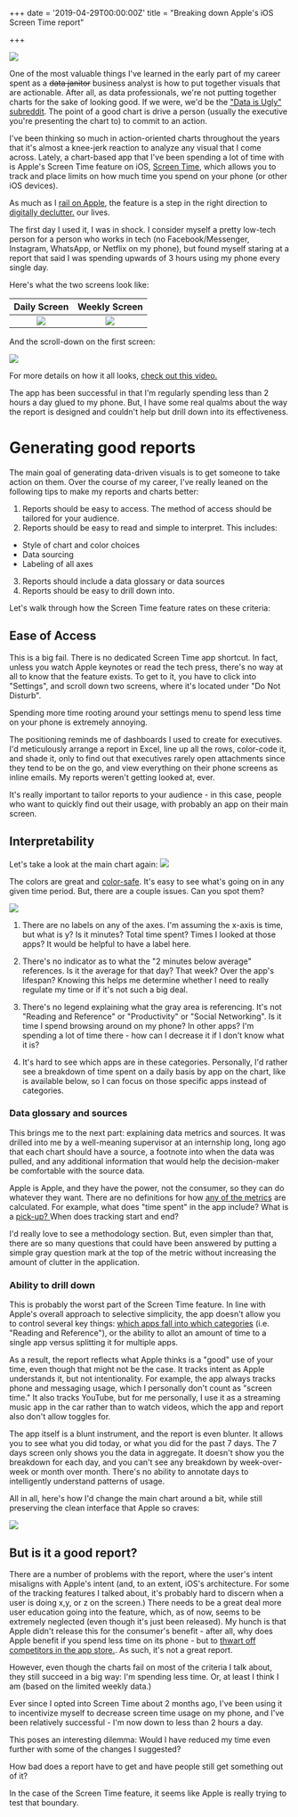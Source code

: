+++
date = '2019-04-29T00:00:00Z'
title = "Breaking down Apple's iOS Screen Time report"

+++

<meta name="twitter:card" content="summary">
<meta name="twitter:site" content="@vboykis">
<meta name="twitter:creator" content="@vboykis">
<meta name="twitter:title" content="Breaking down Apple's iOS Screen Time feature">
<meta name="twitter:description" content="How bad does a report have to get and have people still get something out of it?">
<meta name="twitter:image" content="https://raw.githubusercontent.com/veekaybee/veekaybee.github.io/master/images/getoffphone2.png">

![](https://raw.githubusercontent.com/veekaybee/veekaybee.github.io/master/images/getoffphone2.png) 

One of the most valuable things I've learned in the early part of my career spent as a ~~data janitor~~ business analyst is how to put together visuals that are actionable. After all, as data professionals, we're not putting together charts for the sake of looking good. If we were, we'd be the ["Data is Ugly" subreddit](https://www.reddit.com/r/dataisugly/).  The point of a good chart is drive a person (usually the executive you're presenting the chart to) to commit to an action. 

I've been thinking so much in action-oriented charts throughout the years that it's almost a knee-jerk reaction to analyze any visual that I come across. Lately, a chart-based app that I've been spending a lot of time with is Apple's Screen Time feature on iOS, [Screen Time]( https://support.apple.com/guide/iphone/set-screen-time-allowances-and-limits-iph9b66575d5/ios), which allows you to track and place limits on how much time you spend on your phone (or other iOS devices). 

As much as I [rail on Apple](https://veekaybee.github.io/2018/11/05/dongles/), the feature is a step in the right direction to [digitally declutter.](http://blog.vickiboykis.com/2019/04/25/digital-noise/) our lives.  

The first day I used it, I was in shock. I consider myself a pretty low-tech person for a person who works in tech (no Facebook/Messenger, Instagram, WhatsApp, or Netflix on my phone), but found myself staring at a report that said I was spending upwards of 3 hours using my phone every single day. 

Here's what the two screens look like: 

Daily Screen            |  Weekly Screen
:-------------------------:|:-------------------------:
![](https://raw.githubusercontent.com/veekaybee/veekaybee.github.io/master/images/screentime1.jpg)  |  ![](https://raw.githubusercontent.com/veekaybee/veekaybee.github.io/master/images/screentime2.PNG)

And the scroll-down on the first screen: 

 ![](https://raw.githubusercontent.com/veekaybee/veekaybee.github.io/master/images/scrollscreentime.png) 
 
For more details on how it all looks, [check out this video.](
https://www.macrumors.com/how-to/how-to-use-screen-time-in-ios-12/) 

The app has been successful in that I'm regularly spending less than 2 hours a day glued to my phone. 
But, I have some real qualms about the way the report is designed and couldn't help but drill down into its effectiveness.  


# Generating good reports 

The main goal of generating data-driven visuals is to get someone to take action on them. Over the course of my career, I've really leaned on the following tips to make my reports and charts better: 

1. Reports should be easy to access. The method of access should be tailored for your audience. 
2. Reports should be easy to read and simple to interpret. This includes: 
  + Style of chart and color choices
  + Data sourcing
  + Labeling of all axes
3. Reports should include a data glossary or data sources
4. Reports should be easy to drill down into. 

Let's walk through how the Screen Time feature rates on these criteria: 

## Ease of Access

This is a big fail. There is no dedicated Screen Time app shortcut. In fact, unless you watch Apple keynotes or read the tech press, there's no way at all to know that the feature exists.  To get to it, you have to click into "Settings", and scroll down two screens, where it's located under "Do Not Disturb".

Spending more time rooting around your settings menu to spend less time on your phone is extremely annoying.  

The positioning reminds me of dashboards I used to create for executives. I'd meticulously arrange a report in Excel, line up all the rows, color-code it, and shade it, only to find out that executives rarely open attachments since they tend to be on the go, and view everything on their phone screens as inline emails. My reports weren't getting looked at, ever. 

It's really important to tailor reports to your audience - in this case, people who want to quickly find out their usage, with probably an app on their main screen. 


## Interpretability

Let's take a look at the main chart again: 
![](https://raw.githubusercontent.com/veekaybee/veekaybee.github.io/master/images/screentime_details.png)

The colors are great and [color-safe](https://design.google/library/designing-global-accessibility-part-iii/). It's easy to see what's going on in any given time period. But, there are a couple issues. Can you spot them? 

![](https://raw.githubusercontent.com/veekaybee/veekaybee.github.io/master/images/screentime_details_2.png)

1. There are no labels on any of the axes. I'm assuming the x-axis is time, but what is y? Is it minutes? Total time spent? Times I looked at those apps? It would be helpful to have a label here. 

2. There's no indicator as to what the "2 minutes below average" references. Is it the average for that day? That week? Over the app's lifespan? Knowing this helps me determine whether I need to really regulate my time or if it's not such a big deal. 

3. There's no legend explaining what the gray area is referencing. It's not "Reading and Reference" or "Productivity" or "Social Networking". Is it time I spend browsing around on my phone? In other apps? I'm spending a lot of time there - how can I decrease it if I don't know what it is? 

4. It's hard to see which apps are in these categories. Personally, I'd rather see a breakdown of time spent on a daily basis by app on the chart, like is available below, so I can focus on those specific apps instead of categories. 


### Data glossary and sources

This brings me to the next part: explaining data metrics and sources. It was drilled into me by a well-meaning supervisor at an internship long, long ago that each chart should have a source, a footnote into when the data was pulled, and any additional information that would help the decision-maker be comfortable with the source data. 

Apple is Apple, and they have the power, not the consumer, so they can do whatever they want. There are no definitions for how [any of the metrics](https://discussions.apple.com/thread/250129083) are calculated. For example, what does "time spent" in the app include? What is a [pick-up? ](https://apple.stackexchange.com/questions/338123/what-are-pickups-in-the-screen-time-report) When does tracking start and end? 

I'd really love to see a methodology section. But, even simpler than that, there are so many questions that could have been answered by putting a simple gray question mark at the top of the metric without increasing the amount of clutter in the application.  

### Ability to drill down

This is probably the worst part of the Screen Time feature. In line with Apple's overall approach to selective simplicity, the app doesn't allow you to control several key things: [which apps fall into which categories](https://discussions.apple.com/thread/8566718) (i.e. "Reading and Reference"), or the ability to allot an amount of time to a single app versus splitting it for multiple apps. 

As a result, the report reflects what Apple thinks is a "good" use of your time, even though that might not be the case. It tracks intent as Apple understands it, but not intentionality. For example, the app always tracks phone and messaging usage, which I personally don't count as "screen time." It also tracks YouTube, but for me personally, I use it as a streaming music app in the car rather than to watch videos, which the app and report also don't allow toggles for.

The app itself is a blunt instrument, and the report is even blunter. It allows you to see what you did today, or what you did for the past 7 days. The 7 days screen only shows you the data in aggregate. It doesn't show you the breakdown for each day, and you can't see any breakdown by week-over-week or month over month. There's no ability to annotate days to intelligently understand patterns of usage.

All in all, here's how I'd change the main chart around a bit, while still preserving the clean interface that Apple so craves: 

![](https://raw.githubusercontent.com/veekaybee/veekaybee.github.io/master/images/new_screentime.png) 


## But is it a good report?

There are a number of problems with the report, where the user's intent misaligns with Apple's intent (and, to an extent, iOS's architecture. For some of the tracking features I talked about, it's probably hard to discern when a user is doing x,y, or z on the screen.) There needs to be a great deal more user education going into the feature, which, as of now, seems to be extremely neglected (even though it's just been released). My hunch is that Apple didn't release this for the consumer's benefit - after all, why does Apple benefit if you spend less time on its phone - but to [thwart off competitors in the app store.](https://techcrunch.com/2019/04/28/apple-defends-its-takedown-of-some-apps-monitoring-screen-time/). As such, it's not a great report. 

However, even though the charts fail on most of the criteria I talk about, they still succeed in a big way: I'm spending less time. Or, at least I think I am (based on the limited weekly data.)

Ever since I opted into Screen Time about 2 months ago, I've been using it to incentivize myself to decrease screen time usage on my phone, and I've been relatively successful - I'm now down to less than 2 hours a day.

This poses an interesting dilemma: Would I have reduced my time even further with some of the changes I suggested? 

How bad does a report have to get and have people still get something out of it? 

In the case of the Screen Time feature, it seems like Apple is really trying to test that boundary. 
